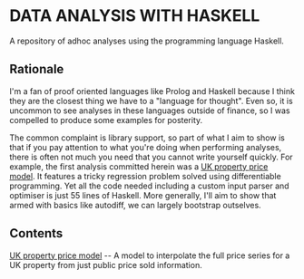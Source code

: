 # DATA ANALYSIS WITH HASKELL

A repository of adhoc analyses using the programming
language Haskell.

## Rationale

I'm a fan of proof oriented languages like Prolog and
Haskell because I think they are the closest thing 
we have to a "language for thought". Even so, it is
uncommon to see analyses in these languages outside
of finance, so I was compelled to produce some examples
for posterity.

The common complaint is library support, so part of
what I aim to show is that if you pay attention to what
you're doing when performing analyses, there is often
not much you need that you cannot write yourself quickly.
For example, the first analysis committed herein was a
[UK property price model](uk-property/). It features a
tricky regression problem solved using differentiable
programming. Yet all the code needed including a custom
input parser and optimiser is just 55 lines of Haskell.
More generally, I'll aim to show that armed with basics
like autodiff, we can largely bootstrap outselves.

## Contents

[UK property price model](uk-property/) -- A model to 
interpolate the full price series for a UK property from
just public price sold information.
